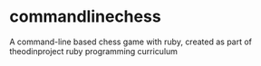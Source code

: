 # commandlinechess
A command-line based chess game with ruby, created as part of theodinproject ruby programming curriculum
